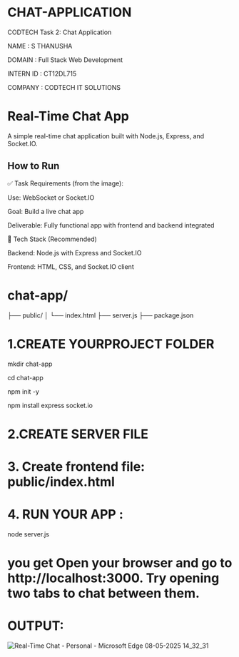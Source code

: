 # CHAT-APPLICATION

CODTECH Task 2: Chat Application

NAME : S THANUSHA

DOMAIN : Full Stack Web Development

INTERN ID : CT12DL715

COMPANY : CODTECH IT SOLUTIONS

# Real-Time Chat App

A simple real-time chat application built with Node.js, Express, and Socket.IO.

## How to Run

✅ Task Requirements (from the image):

Use: WebSocket or Socket.IO

Goal: Build a live chat app

Deliverable: Fully functional app with frontend and backend integrated


🔧 Tech Stack (Recommended)

Backend: Node.js with Express and Socket.IO

Frontend: HTML, CSS, and Socket.IO client

# chat-app/
├── public/
│   └── index.html
├── server.js
├── package.json

# 1.CREATE YOURPROJECT FOLDER

mkdir chat-app

cd chat-app

npm init -y

npm install express socket.io

# 2.CREATE SERVER FILE 

# 3. Create frontend file: public/index.html

# 4. RUN YOUR APP :
node server.js

# you get Open your browser and go to http://localhost:3000. Try opening two tabs to chat between them.


# OUTPUT:
![Real-Time Chat - Personal - Microsoft​ Edge 08-05-2025 14_32_31](https://github.com/user-attachments/assets/fa43f761-5dd5-4e77-a355-7b76720847a8)

